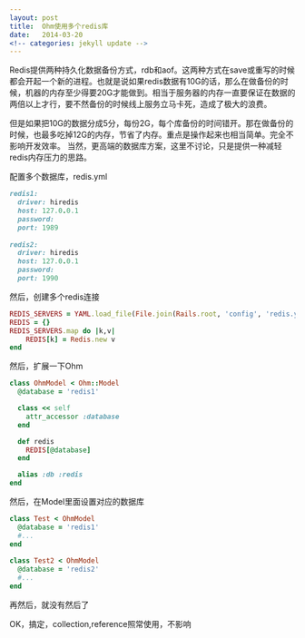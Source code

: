 ```yaml
---
layout: post
title:  Ohm使用多个redis库
date:   2014-03-20
<!-- categories: jekyll update -->
---
```


Redis提供两种持久化数据备份方式，rdb和aof。这两种方式在save或重写的时候都会开起一个新的进程。也就是说如果redis数据有10G的话，那么在做备份的时候，机器的内存至少得要20G才能做到。相当于服务器的内存一直要保证在数据的两倍以上才行，要不然备份的时候线上服务立马卡死，造成了极大的浪费。

但是如果把10G的数据分成5分，每份2G，每个库备份的时间错开。那在做备份的时候，也最多吃掉12G的内存，节省了内存。重点是操作起来也相当简单。完全不影响开发效率。
当然，更高端的数据库方案，这里不讨论，只是提供一种减轻redis内存压力的思路。

配置多个数据库，redis.yml

```ruby
redis1:  
  driver: hiredis  
  host: 127.0.0.1  
  password:  
  port: 1989  
  
redis2:  
  driver: hiredis  
  host: 127.0.0.1  
  password:  
  port: 1990 
```

然后，创建多个redis连接

```ruby
REDIS_SERVERS = YAML.load_file(File.join(Rails.root, 'config', 'redis.yml')) rescue {}  
REDIS = {}  
REDIS_SERVERS.map do |k,v|  
	REDIS[k] = Redis.new v  
end 
```

然后，扩展一下Ohm

```ruby
class OhmModel < Ohm::Model  
  @database = 'redis1'  

  class << self    
    attr_accessor :database    
  end  

  def redis  
    REDIS[@database]  
  end  

  alias :db :redis  
end  
```

然后，在Model里面设置对应的数据库

```ruby
class Test < OhmModel 
  @database = 'redis1'
  #...
end
  
class Test2 < OhmModel
  @database = 'redis2' 
  #...
end
```

再然后，就没有然后了

OK，搞定，collection,reference照常使用，不影响
